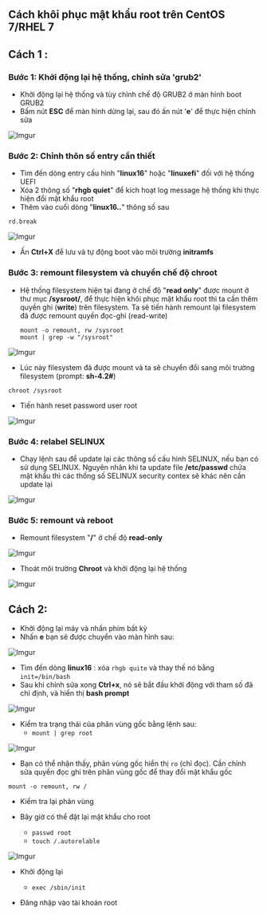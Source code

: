 ## Cách khôi phục mật khẩu root trên CentOS 7/RHEL 7
## Cách 1 :
### Bước 1: Khởi động lại hệ  thống, chỉnh sửa 'grub2'
 - Khởi động lại hệ thống và tùy chỉnh chế độ GRUB2 ở màn hình boot GRUB2
 - Bấm nút **ESC** để màn hình dừng lại, sau đó ấn nút '**e**' để thực hiện chỉnh sửa

 ![Imgur](https://i.imgur.com/TZrRhaU.png)

### Bước 2: Chỉnh thôn số entry cần thiết
 - Tìm đến dòng entry cấu hình "**linux16**" hoặc "**linuxefi**" đối với hệ thống UEFI
 - Xóa 2 thông số "**rhgb quiet**" để kích hoạt log message hệ thống khi thực hiện đổi mật khẩu root
 - Thêm vào cuối dòng "**linux16..**" thông số sau
  
  `rd.break`
  
 ![Imgur](https://i.imgur.com/jUtx4uo.png)

 - Ấn **Ctrl+X** để lưu và tự động boot vào môi trường **initramfs**

### Bước 3: remount filesystem và chuyển chế độ chroot
 - Hệ thống filesystem hiện tại đang ở chế độ "**read only**" được mount ở thư mục **/sysroot/**, để thực hiện khôi phục mật khẩu root thì ta cần thêm quyền ghi (**write**) trên filesystem. Ta sẽ tiến hành remount lại filesystem đã được remount quyền đọc-ghi (read-write)
   ```
   mount -o remount, rw /sysroot
   mount | grep -w "/sysroot"
   ```
 
 ![Imgur](https://i.imgur.com/4YqlDzL.png)

 - Lúc này filesystem đã được mount và ta sẽ chuyển đổi sang môi trường filesystem (prompt: **sh-4.2#**)

  `chroot /sysroot`

 - Tiến hành reset password user root

 ![Imgur](https://i.imgur.com/sTMw9Qg.png)

### Bước 4: relabel SELINUX
 - Chạy lệnh sau để update lại các thông số cấu hình SELINUX, nếu bạn có sử dụng SELINUX. Nguyên nhân khi ta update file **/etc/passwd** chứa mật khẩu thì các thống số SELINUX security contex sẽ khác nên cần update lại

 ![Imgur](https://i.imgur.com/m3hZGs0.png)

### Bước 5: remount và reboot
 - Remount filesystem "**/**" ở chế độ **read-only**

 ![Imgur](https://i.imgur.com/Mtaphdx.png)

 - Thoát môi trường **Chroot** và khởi động lại hệ thống

 ![Imgur](https://i.imgur.com/19Z2iXx.png)


## Cách 2:
 * Khởi động lại máy và nhấn phím bất kỳ
 * Nhấn **e** bạn sẽ được chuyển vào màn hình sau:

![Imgur](https://i.imgur.com/vd4atU4.png)

* Tìm đến dòng **linux16** : xóa `rhgb quite` và thay thế nó bằng `init=/bin/bash`
* Sau khi chỉnh sửa xong **Ctrl+x**, nó sẽ bắt đầu khởi động với tham số đã chỉ định, và hiển thị **bash prompt**

![Imgur](https://i.imgur.com/keJvwdl.png)

* Kiểm tra trạng thái của phân vùng gốc bằng lệnh sau:
   * `mount | grep root`

![Imgur](https://i.imgur.com/pjL4op7.png)

 * Bạn có thể nhận thấy, phân vùng gốc hiển thị `ro` (chỉ đọc). Cần chỉnh sửa quyền đọc ghi trên phân vùng gốc để thay đổi mật khẩu gốc

 `mount -o remount, rw /`

 * Kiểm tra lại phân vùng
 * Bây giờ có thể đặt lại mật khẩu cho root

    * `passwd root`
    * `touch /.autorelable`

![Imgur](https://i.imgur.com/7K0rK1D.png)

 * Khởi động lại 
    * `exec /sbin/init`

 * Đăng nhập vào tài khoản root